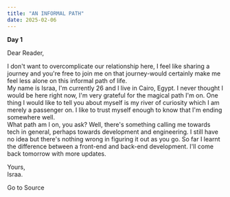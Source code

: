 ```yaml
---
title: "AN INFORMAL PATH"
date: 2025-02-06
---
```


**Day 1**

Dear Reader,

I don't want to overcomplicate our relationship here, I feel like sharing a journey and you're free to join me on that journey-would certainly make me feel less alone on this informal path of life.  
My name is Israa, I'm currently 26 and I live in Cairo, Egypt. I never thought I would be here right now, I'm very grateful for the magical path I'm on. One thing I would like to tell you about myself is my river of curiosity which I am merely a passenger on. I like to trust myself enough to know that I'm ending somewhere well.  
What path am I on, you ask? Well, there's something calling me towards tech in general, perhaps towards development and engineering. I still have no idea but there's nothing wrong in figuring it out as you go. So far I learnt the difference between a front-end and back-end development. I'll come back tomorrow with more updates.

Yours,  
Israa.

Go to Source
